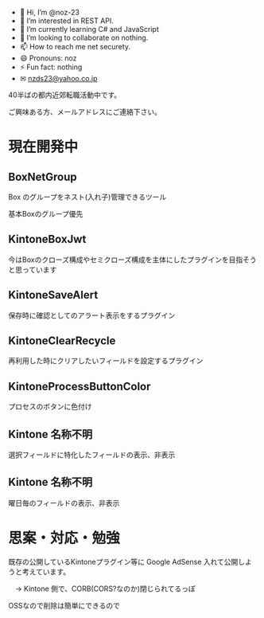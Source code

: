 - 👋 Hi, I’m @noz-23
- 👀 I’m interested in REST API.
- 🌱 I’m currently learning C# and JavaScript
- 💞️ I’m looking to collaborate on nothing.
- 📫 How to reach me net securety.
- 😄 Pronouns: noz
- ⚡ Fun fact: nothing
- ✉ nzds23@yahoo.co.jp

<!---
noz-23/noz-23 is a ✨ special ✨ repository because its `README.md` (this file) appears on your GitHub profile.
You can click the Preview link to take a look at your changes.
--->

40半ばの都内近郊転職活動中です。

ご興味ある方、メールアドレスにご連絡下さい。

# 現在開発中

## BoxNetGroup

Box のグループをネスト(入れ子)管理できるツール

基本Boxのグループ優先

## KintoneBoxJwt

今はBoxのクローズ構成やセミクローズ構成を主体にしたプラグインを目指そうと思っています

## KintoneSaveAlert

保存時に確認としてのアラート表示をするプラグイン

## KintoneClearRecycle

再利用した時にクリアしたいフィールドを設定するプラグイン

## KintoneProcessButtonColor

プロセスのボタンに色付け

## Kintone 名称不明

選択フィールドに特化したフィールドの表示、非表示

## Kintone 名称不明

曜日毎のフィールドの表示、非表示


# 思案・対応・勉強

既存の公開しているKintoneプラグイン等に Google AdSense 入れて公開しようと考えています。

　→ Kintone 側で、CORB(CORS?なのか)閉じられてるっぽ

OSSなので削除は簡単にできるので
